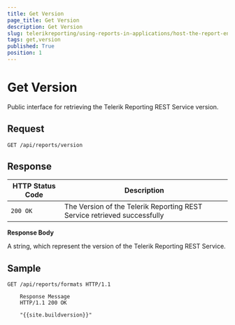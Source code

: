 ```yaml
---
title: Get Version
page_title: Get Version 
description: Get Version
slug: telerikreporting/using-reports-in-applications/host-the-report-engine-remotely/telerik-reporting-rest-services/rest-api-reference/general-api/get-version
tags: get,version
published: True
position: 1
---
```


# Get Version

Public interface for retrieving the Telerik Reporting REST Service version.

## Request

	GET /api/reports/version

## Response

| HTTP Status Code | Description |
| ------ | ------ |
|`200 OK`|The Version of the Telerik Reporting REST Service retrieved successfully|

__Response Body__ 

A string, which represent the version of the Telerik Reporting REST Service. 

## Sample

	GET /api/reports/formats HTTP/1.1
    
		Response Message
		HTTP/1.1 200 OK

		"{{site.buildversion}}"

